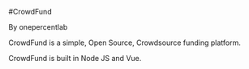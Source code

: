 #CrowdFund

By onepercentlab

CrowdFund is a simple, Open Source, Crowdsource funding platform. 

CrowdFund is built in Node JS and Vue.

